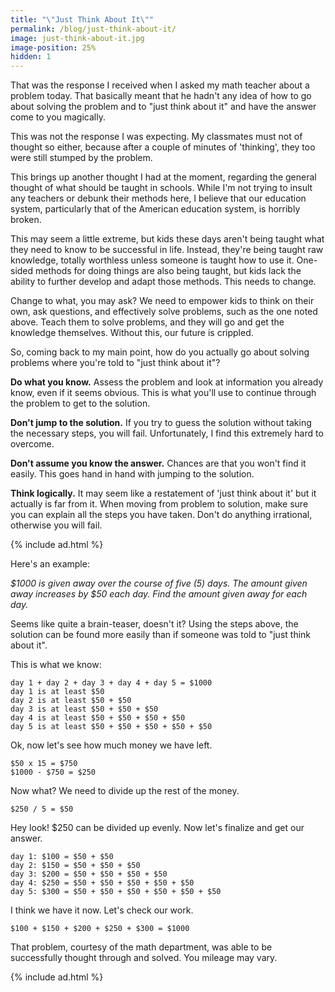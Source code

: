 ```yaml
---
title: "\"Just Think About It\""
permalink: /blog/just-think-about-it/
image: just-think-about-it.jpg
image-position: 25%
hidden: 1
---
```


That was the response I received when I asked my math teacher about a problem today. That basically meant that he hadn't any idea of how to go about solving the problem and to "just think about it" and have the answer come to you magically.

This was not the response I was expecting. My classmates must not of thought so either, because after a couple of minutes of 'thinking', they too were still stumped by the problem.

This brings up another thought I had at the moment, regarding the general thought of what should be taught in schools. While I'm not trying to insult any teachers or debunk their methods here, I believe that our education system, particularly that of the American education system, is horribly broken.

This may seem a little extreme, but kids these days aren't being taught what they need to know to be successful in life. Instead, they're being taught raw knowledge, totally worthless unless someone is taught how to use it. One-sided methods for doing things are also being taught, but kids lack the ability to further develop and adapt those methods. This needs to change.

Change to what, you may ask? We need to empower kids to think on their own, ask questions, and effectively solve problems, such as the one noted above. Teach them to solve problems, and they will go and get the knowledge themselves. Without this, our future is crippled.

So, coming back to my main point, how do you actually go about solving problems where you're told to "just think about it"?

**Do what you know.** Assess the problem and look at information you already know, even if it seems obvious. This is what you'll use to continue through the problem to get to the solution.

**Don't jump to the solution.** If you try to guess the solution without taking the necessary steps, you will fail. Unfortunately, I find this extremely hard to overcome.

**Don't assume you know the answer.** Chances are that you won't find it easily. This goes hand in hand with jumping to the solution.

**Think logically.** It may seem like a restatement of 'just think about it' but it actually is far from it. When moving from problem to solution, make sure you can explain all the steps you have taken. Don't do anything irrational, otherwise you will fail.

{% include ad.html %}

Here's an example:

*$1000 is given away over the course of five (5) days. The amount given away increases by $50 each day. Find the amount given away for each day.*

Seems like quite a brain-teaser, doesn't it? Using the steps above, the solution can be found more easily than if someone was told to "just think about it".

This is what we know:

```
day 1 + day 2 + day 3 + day 4 + day 5 = $1000
day 1 is at least $50
day 2 is at least $50 + $50
day 3 is at least $50 + $50 + $50
day 4 is at least $50 + $50 + $50 + $50
day 5 is at least $50 + $50 + $50 + $50 + $50
```

Ok, now let's see how much money we have left.

```
$50 x 15 = $750
$1000 - $750 = $250
```

Now what? We need to divide up the rest of the money.

```
$250 / 5 = $50
```

Hey look! $250 can be divided up evenly. Now let's finalize and get our answer.

```
day 1: $100 = $50 + $50
day 2: $150 = $50 + $50 + $50
day 3: $200 = $50 + $50 + $50 + $50
day 4: $250 = $50 + $50 + $50 + $50 + $50
day 5: $300 = $50 + $50 + $50 + $50 + $50 + $50

```

I think we have it now. Let's check our work.

```
$100 + $150 + $200 + $250 + $300 = $1000
```

That problem, courtesy of the math department, was able to be successfully thought through and solved. You mileage may vary.

{% include ad.html %}